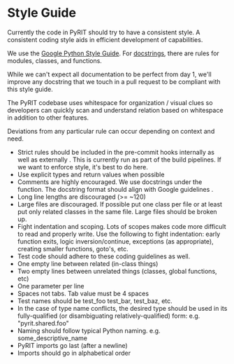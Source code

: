 # Style Guide

Currently the code in PyRIT should try to have a consistent style. A consistent coding style aids in efficient development of capabilities.


We use the [Google Python Style Guide](https://google.github.io/styleguide/pyguide.html).
For [docstrings](https://google.github.io/styleguide/pyguide.html#38-comments-and-docstrings),
there are rules for modules, classes, and functions.

While we can't expect all documentation to be perfect from day 1, we'll improve any docstring
that we touch in a pull request to be compliant with this style guide.

The PyRIT codebase uses whitespace for organization / visual clues so developers can quickly scan and understand relation based on whitespace in addition to other features.

Deviations from any particular rule can occur depending on context and need.

- Strict rules should be included in the pre-commit hooks internally as well as externally . This is currently run as part of the build pipelines. If we want to enforce style, it's best to do here.
- Use explicit types and return values when possible
- Comments are highly encouraged. We use docstrings under the function. The docstring format should align with Google guidelines .
- Long line lengths are discouraged (>= ~120)
- Large files are discouraged. If possible put one class per file or at least put only related classes in the same file. Large files should be broken up.
- Fight indentation and scoping. Lots of scopes makes code more difficult to read and properly write. Use the following to fight indentation: early function exits, logic inversion/continue, exceptions (as appropriate), creating smaller functions, goto's, etc.
- Test code should adhere to these coding guidelines as well.
- One empty line between related (in-class things)
- Two empty lines between unrelated things (classes, global functions, etc)
- One parameter per line
- Spaces not tabs. Tab value must be 4 spaces
- Test names should be test_foo test_bar, test_baz, etc.
- In the case of type name conflicts, the desired type should be used in its fully-qualified (or disambiguating relatively-qualified) form: e.g. "pyrit.shared.foo"
- Naming should follow typical Python naming. e.g. some_descriptive_name
- PyRIT imports go last (after a newline)
- Imports should go in alphabetical order
